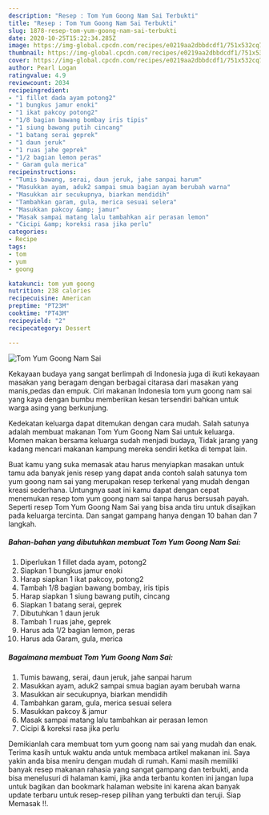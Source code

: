 ```yaml
---
description: "Resep : Tom Yum Goong Nam Sai Terbukti"
title: "Resep : Tom Yum Goong Nam Sai Terbukti"
slug: 1878-resep-tom-yum-goong-nam-sai-terbukti
date: 2020-10-25T15:22:34.285Z
image: https://img-global.cpcdn.com/recipes/e0219aa2dbbdcdf1/751x532cq70/tom-yum-goong-nam-sai-foto-resep-utama.jpg
thumbnail: https://img-global.cpcdn.com/recipes/e0219aa2dbbdcdf1/751x532cq70/tom-yum-goong-nam-sai-foto-resep-utama.jpg
cover: https://img-global.cpcdn.com/recipes/e0219aa2dbbdcdf1/751x532cq70/tom-yum-goong-nam-sai-foto-resep-utama.jpg
author: Pearl Logan
ratingvalue: 4.9
reviewcount: 2034
recipeingredient:
- "1 fillet dada ayam potong2"
- "1 bungkus jamur enoki"
- "1 ikat pakcoy potong2"
- "1/8 bagian bawang bombay iris tipis"
- "1 siung bawang putih cincang"
- "1 batang serai geprek"
- "1 daun jeruk"
- "1 ruas jahe geprek"
- "1/2 bagian lemon peras"
- " Garam gula merica"
recipeinstructions:
- "Tumis bawang, serai, daun jeruk, jahe sanpai harum"
- "Masukkan ayam, aduk2 sampai smua bagian ayam berubah warna"
- "Masukkan air secukupnya, biarkan mendidih"
- "Tambahkan garam, gula, merica sesuai selera"
- "Masukkan pakcoy &amp; jamur"
- "Masak sampai matang lalu tambahkan air perasan lemon"
- "Cicipi &amp; koreksi rasa jika perlu"
categories:
- Recipe
tags:
- tom
- yum
- goong

katakunci: tom yum goong 
nutrition: 238 calories
recipecuisine: American
preptime: "PT23M"
cooktime: "PT43M"
recipeyield: "2"
recipecategory: Dessert

---
```



![Tom Yum Goong Nam Sai](https://img-global.cpcdn.com/recipes/e0219aa2dbbdcdf1/751x532cq70/tom-yum-goong-nam-sai-foto-resep-utama.jpg)

Kekayaan budaya yang sangat berlimpah di Indonesia juga di ikuti kekayaan masakan yang beragam dengan berbagai citarasa dari masakan yang manis,pedas dan empuk. Ciri makanan Indonesia tom yum goong nam sai yang kaya dengan bumbu memberikan kesan tersendiri bahkan untuk warga asing yang berkunjung.




Kedekatan keluarga dapat ditemukan dengan cara mudah. Salah satunya adalah membuat makanan Tom Yum Goong Nam Sai untuk keluarga. Momen makan bersama keluarga sudah menjadi budaya, Tidak jarang yang kadang mencari makanan kampung mereka sendiri ketika di tempat lain.

Buat kamu yang suka memasak atau harus menyiapkan masakan untuk tamu ada banyak jenis resep yang dapat anda contoh salah satunya tom yum goong nam sai yang merupakan resep terkenal yang mudah dengan kreasi sederhana. Untungnya saat ini kamu dapat dengan cepat menemukan resep tom yum goong nam sai tanpa harus bersusah payah.
Seperti resep Tom Yum Goong Nam Sai yang bisa anda tiru untuk disajikan pada keluarga tercinta. Dan sangat gampang hanya dengan 10 bahan dan 7 langkah.


<!--inarticleads1-->

##### Bahan-bahan yang dibutuhkan membuat Tom Yum Goong Nam Sai:

1. Diperlukan 1 fillet dada ayam, potong2
1. Siapkan 1 bungkus jamur enoki
1. Harap siapkan 1 ikat pakcoy, potong2
1. Tambah 1/8 bagian bawang bombay, iris tipis
1. Harap siapkan 1 siung bawang putih, cincang
1. Siapkan 1 batang serai, geprek
1. Dibutuhkan 1 daun jeruk
1. Tambah 1 ruas jahe, geprek
1. Harus ada 1/2 bagian lemon, peras
1. Harus ada  Garam, gula, merica




<!--inarticleads2-->

##### Bagaimana membuat  Tom Yum Goong Nam Sai:

1. Tumis bawang, serai, daun jeruk, jahe sanpai harum
1. Masukkan ayam, aduk2 sampai smua bagian ayam berubah warna
1. Masukkan air secukupnya, biarkan mendidih
1. Tambahkan garam, gula, merica sesuai selera
1. Masukkan pakcoy &amp; jamur
1. Masak sampai matang lalu tambahkan air perasan lemon
1. Cicipi &amp; koreksi rasa jika perlu




Demikianlah cara membuat tom yum goong nam sai yang mudah dan enak. Terima kasih untuk waktu anda untuk membaca artikel makanan ini. Saya yakin anda bisa meniru dengan mudah di rumah. Kami masih memiliki banyak resep makanan rahasia yang sangat gampang dan terbukti, anda bisa menelusuri di halaman kami, jika anda terbantu konten ini jangan lupa untuk bagikan dan bookmark halaman website ini karena akan banyak update terbaru untuk resep-resep pilihan yang terbukti dan teruji. Siap Memasak !!. 
